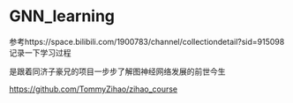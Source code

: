 # GNN_learning

参考https://space.bilibili.com/1900783/channel/collectiondetail?sid=915098 记录一下学习过程

是跟着同济子豪兄的项目一步步了解图神经网络发展的前世今生

https://github.com/TommyZihao/zihao_course


